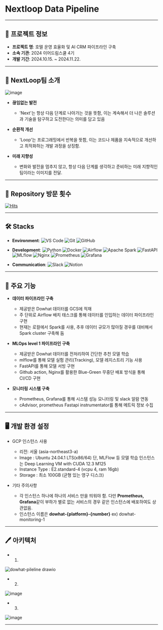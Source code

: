 # Nextloop Data Pipeline

---
## 🏨 프로젝트 정보 

- **프로젝트 명**: 호텔 운영 효율화 및 AI CRM 파이프라인 구축 
- **소속 기관**: 2024 이어드림스쿨 4기  
- **개발 기간**: 2024.10.15. ~ 2024.11.22.
---
  
## 👫 NextLoop팀 소개 

![image](https://github.com/user-attachments/assets/734f6e3c-0487-4727-9635-38d13c266c37)

- **끊임없는 발전**  
   - 'Next'는 항상 다음 단계로 나아가는 것을 뜻함, 이는 계속해서 더 나은 솔루션과 기술을 탐구하고 도전한다는 의미를 담고 있음
     
- **순환적 개선**  
   - 'Loop'는 프로그래밍에서 반복을 뜻함, 이는 코드나 제품을 지속적으로 개선하고 최적화하는 개발 과정을 상징함.
     
- **미래 지향성**  
   - 변화와 발전을 멈추지 않고, 항상 다음 단계를 생각하고 준비하는 미래 지향적인 팀이라는 이미지를 전달.

---

## 🔔 Repository 방문 횟수 

[![Hits](https://hits.seeyoufarm.com/api/count/incr/badge.svg?url=https%3A%2F%2Fgithub.com%2Fimella0707%2Ftest_20240411&count_bg=%2379C83D&title_bg=%23555555&icon=&icon_color=%23E7E7E7&title=hits&edge_flat=false)](https://hits.seeyoufarm.com)


---
## 🛠 Stacks

- **Environment**: ![VS Code](https://img.shields.io/badge/Visual%20Studio%20Code-blue?logo=visual-studio-code&logoColor=white) ![Git](https://img.shields.io/badge/Git-orange?logo=git&logoColor=white) ![GitHub](https://img.shields.io/badge/GitHub-black?logo=github&logoColor=white)
- **Development**: ![Python](https://img.shields.io/badge/Python-3776AB?logo=python&logoColor=white) ![Docker](https://img.shields.io/badge/Docker-2496ED?logo=docker&logoColor=white) ![Airflow](https://img.shields.io/badge/Apache%20Airflow-017CEE?logo=apache-airflow&logoColor=white) ![Apache Spark](https://img.shields.io/badge/Apache%20Spark-E25A1C?logo=apache-spark&logoColor=white) ![FastAPI](https://img.shields.io/badge/FastAPI-009688?logo=fastapi&logoColor=white) ![MLflow](https://img.shields.io/badge/MLflow-0194E2?logo=mlflow&logoColor=white) ![Nginx](https://img.shields.io/badge/Nginx-009639?logo=nginx&logoColor=white) ![Prometheus](https://img.shields.io/badge/Prometheus-E6522C?logo=prometheus&logoColor=white) ![Grafana](https://img.shields.io/badge/Grafana-F46800?logo=grafana&logoColor=white)



- **Communication**: ![Slack](https://img.shields.io/badge/Slack-4A154B?logo=slack&logoColor=white) ![Notion](https://img.shields.io/badge/Notion-000000?logo=notion&logoColor=white)
 

---

## 🔅 주요 기능 

- **데이터 파이프라인 구축**
   - 제공받은 Dowhat 데이터를 GCS에 적재
   - 주 단위로 Airflow 배치 태스크를 통해 데이터를 인입하는 데이터 파이프라인 구현
   - 현재는 로컬에서 Spark를 사용, 추후 데이터 규모가 많아질 경우를 대비해서 Spark cluster 구축해 둠

- **MLOps level 1 파이프라인 구축**
   - 제공받은 Dowhat 데이터를 전처리하여 간단한 추천 모델 학습
   - mlflow를 통해 모델 실험 관리(Tracking), 모델 레지스트리 기능 사용
   - FastAPI를 통해 모델 서빙 구현
   - Github action, Nginx를 활용한 Blue-Green 무중단 배포 방식을 통해 CI/CD 구현
 
- **모니터링 시스템 구축**
   - Prometheus, Grafana를 통해 시스템 성능 모니터링 및 slack 알람 연동
   - cAdvisor, prometheus Fastapi instrumentator를 통해 메트릭 정보 수집
     

---
## 🖥️ 개발 환경 설정

- GCP 인스턴스 사용
  - 리전: 서울 (asia-northeast3-a) 
  - Image : Ubuntu 24.04.1 LTS(x86/64) 단, MLFlow 등 모델 학습 인스턴스는 Deep Learning VM with CUDA 12.3 M125
  - Instance Type :  E2.standard-4 (vcpu 4, ram 16gb)
  - Storage : 최소 100GB (균형 있는 영구 디스크)

- 기타 주의사항
  - 각 인스턴스 하나에 하나의 서비스 만을 띄워야 함. 
    다만 **Prometheus, Grafana**같이 부하가 별로 없는 서비스의 경우 같은 인스턴스에 배포하여도 상관없음.
  - 인스턴스 이름은 **dowhat-{platform}-{number}** 
    ex) dowhat-monitoring-1   



---


## 🖊 아키텍처
- 1.
![dowhat-pileline drawio](https://github.com/user-attachments/assets/51e2365e-6fff-4f42-91b8-5bd35ccd61a1)


- 2.
![image](https://github.com/user-attachments/assets/8da81757-4720-4548-bd5f-f1b66901de49)

- 3.
![image](https://github.com/user-attachments/assets/15ea07f8-c0c0-4b92-95b2-355b674bc189)

---

